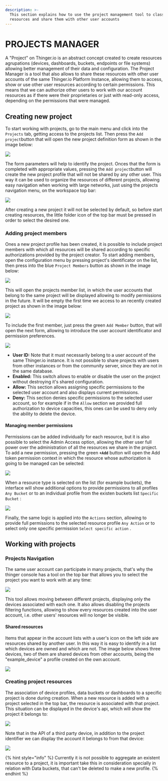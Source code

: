 ```yaml
---
description: >-
  This section explains how to use the project management tool to classify
  resources and share them with other user accounts
---
```


# PROJECTS MANAGER

A "Project" on Thinger.io is an abstract concept created to create resources agrupations \(devices, dashboards, buckets, endpoints or file systems\) allowing better management of their data and configuration. The Project Manager is a tool that also allows to share these resources with other user accounts of the same Thinger.io Platform Instance, allowing them to access, show or use other user resources according to certain permissions. This means that we can authorize other users to work with our account resources as if there were their proprietaries or just with read-only access, depending on the permissions that were managed.  

## Creating new project

To start working with projects, go to the main menu and click into the `Projects` tab, getting access to the projects list. Then press the `Add project`button that will open the new project definition form as shown in the image below:

![](../.gitbook/assets/image%20%28180%29.png)

The form parameters will help to identify the project. Onces that the form is completed with appropriate values, pressing the `Add project`button will create the new project profile that will not be shared by any other user. This way it can be used to organize the resources of different projects, allowing easy navigation when working with large networks, just using the projects navigation menu, on the workspace top bar:

![](../.gitbook/assets/image%20%28164%29.png)

After creating a new project it will not be selected by default, so before start creating resources, the little folder icon of the top bar must be pressed in order to select the desired one.

### Adding project members

Ones a new project profile has been created, it is possible to include project members with which all resources will be shared according to specific authorizations provided by the project creator. To start adding members, open the configuration menu by pressing project's identificator on the list, then press into the blue `Project Members` button as shown in the image below:

![](../.gitbook/assets/image%20%28122%29.png)

This will open the projects member list, in which the user accounts that belong to the same project will be displayed allowing to modify permissions in the future. It will be empty the first time we access to an recently created project as shown in the image below:

![](../.gitbook/assets/image%20%2850%29.png)

To include the first member, just press the green `Add Member` button, that will open the next form, allowing to introduce the user account identificator and permission preferences. 

![](../.gitbook/assets/image%20%2820%29.png)

* **User ID:** Note that it must necessarily belong to a user account of the same Thinger.io instance. It is not possible to share projects with users from other instances or from the community server, since they are not in the same database.
* **Enabled:** This switch allows to enable or disable the user on the project without destroying it's shared configuration. 
* **Allow:** This section allows assigning specific permissions to the selected user account and also displays current permissions. 
* **Deny:** This section denies specific permissions to the selected user account, so for example if in the `Allow` section we provided full authorization to device capacities, this ones can be used to deny only the ability to delete the device.

#### Managing member permissions 

Permissions can be added individually for each resource, but it is also possible to select the Admin Access option, allowing the other user full power over the administration of all the resources we share in the project. To add a new permission, pressing the green **`+Add`** button will open the Add token permission context in which the resource whose authorization is going to be managed can be selected:

![](../.gitbook/assets/image%20%28231%29.png)

When a resource type is selected on the list \(for example buckets\), the interface will show additional options to provide permissions to  all profiles `Any Bucket` or to an individual profile from the existen buckets list `Specific Bucket` : 

![](../.gitbook/assets/image%20%2855%29.png)

Finally, the same logic is applied into the `Actions` section, allowing to provide full permissions to the selected resource profile `Any Action` or to select only one specific permission `Select specific action` .

## Working with projects

### Projects Navigation 

The same user account can participate in many projects, that's why the thinger console has a tool on the top bar that allows you to select the project you want to work with at any time:

![](../.gitbook/assets/image%20%28219%29.png)

This tool allows moving between different projects, displaying only the devices associated with each one. It also allows disabling the projects filtering functions, allowing to show every resources created into the user account, i.e. other users' resources will no longer be visible.

#### Shared resources

Items that appear in the account lists with a user's icon on the left side are resources shared by another user. In this way it is easy to identify in a list which devices are owned and which are not. The image below shows three devices, two of them are shared devices from other accounts, being the "example\_device"  a profile created on the own account. 

![](../.gitbook/assets/image%20%2879%29.png)

### Creating project resources 

The association of device profiles, data buckets or dashboards to a specific project is done during creation. When a new resource is added with a project selected in the top bar, the resource is associated with that project. This situation can be displayed in the device's api, which will show the project it belongs to:

![](../.gitbook/assets/image%20%28118%29.png)

Note that in the API of a third party device, in addition to the project identifier we can display the account it belongs to from that device:

![](../.gitbook/assets/image%20%2897%29.png)

{% hint style="info" %}
Currently it is not possible to aggregate an existent resource to a project, it is important take this in consideration specially in relation with Data buckets, that can't be deleted to make a new profile.
{% endhint %}

